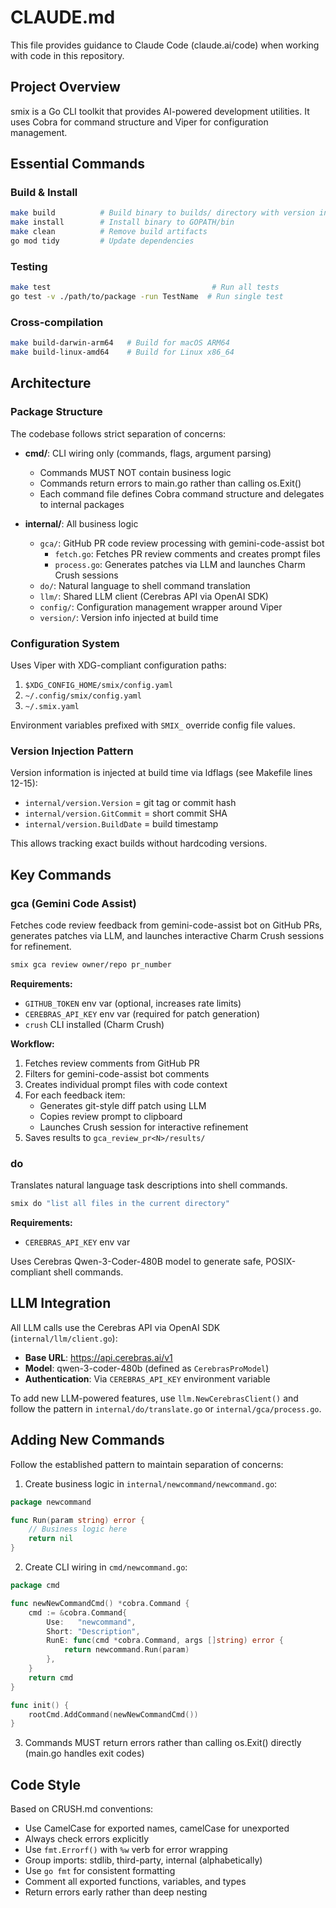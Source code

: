 # CLAUDE.md

This file provides guidance to Claude Code (claude.ai/code) when working with code in this repository.

## Project Overview

smix is a Go CLI toolkit that provides AI-powered development utilities. It uses Cobra for command structure and Viper for configuration management.

## Essential Commands

### Build & Install
```bash
make build          # Build binary to builds/ directory with version injection
make install        # Install binary to GOPATH/bin
make clean          # Remove build artifacts
go mod tidy         # Update dependencies
```

### Testing
```bash
make test                                    # Run all tests
go test -v ./path/to/package -run TestName  # Run single test
```

### Cross-compilation
```bash
make build-darwin-arm64   # Build for macOS ARM64
make build-linux-amd64    # Build for Linux x86_64
```

## Architecture

### Package Structure

The codebase follows strict separation of concerns:

- **cmd/**: CLI wiring only (commands, flags, argument parsing)
  - Commands MUST NOT contain business logic
  - Commands return errors to main.go rather than calling os.Exit()
  - Each command file defines Cobra command structure and delegates to internal packages

- **internal/**: All business logic
  - `gca/`: GitHub PR code review processing with gemini-code-assist bot
    - `fetch.go`: Fetches PR review comments and creates prompt files
    - `process.go`: Generates patches via LLM and launches Charm Crush sessions
  - `do/`: Natural language to shell command translation
  - `llm/`: Shared LLM client (Cerebras API via OpenAI SDK)
  - `config/`: Configuration management wrapper around Viper
  - `version/`: Version info injected at build time

### Configuration System

Uses Viper with XDG-compliant configuration paths:
1. `$XDG_CONFIG_HOME/smix/config.yaml`
2. `~/.config/smix/config.yaml`
3. `~/.smix.yaml`

Environment variables prefixed with `SMIX_` override config file values.

### Version Injection Pattern

Version information is injected at build time via ldflags (see Makefile lines 12-15):
- `internal/version.Version` = git tag or commit hash
- `internal/version.GitCommit` = short commit SHA
- `internal/version.BuildDate` = build timestamp

This allows tracking exact builds without hardcoding versions.

## Key Commands

### gca (Gemini Code Assist)

Fetches code review feedback from gemini-code-assist bot on GitHub PRs, generates patches via LLM, and launches interactive Charm Crush sessions for refinement.

```bash
smix gca review owner/repo pr_number
```

**Requirements:**
- `GITHUB_TOKEN` env var (optional, increases rate limits)
- `CEREBRAS_API_KEY` env var (required for patch generation)
- `crush` CLI installed (Charm Crush)

**Workflow:**
1. Fetches review comments from GitHub PR
2. Filters for gemini-code-assist bot comments
3. Creates individual prompt files with code context
4. For each feedback item:
   - Generates git-style diff patch using LLM
   - Copies review prompt to clipboard
   - Launches Crush session for interactive refinement
5. Saves results to `gca_review_pr<N>/results/`

### do

Translates natural language task descriptions into shell commands.

```bash
smix do "list all files in the current directory"
```

**Requirements:**
- `CEREBRAS_API_KEY` env var

Uses Cerebras Qwen-3-Coder-480B model to generate safe, POSIX-compliant shell commands.

## LLM Integration

All LLM calls use the Cerebras API via OpenAI SDK (`internal/llm/client.go`):
- **Base URL**: https://api.cerebras.ai/v1
- **Model**: qwen-3-coder-480b (defined as `CerebrasProModel`)
- **Authentication**: Via `CEREBRAS_API_KEY` environment variable

To add new LLM-powered features, use `llm.NewCerebrasClient()` and follow the pattern in `internal/do/translate.go` or `internal/gca/process.go`.

## Adding New Commands

Follow the established pattern to maintain separation of concerns:

1. Create business logic in `internal/newcommand/newcommand.go`:
```go
package newcommand

func Run(param string) error {
    // Business logic here
    return nil
}
```

2. Create CLI wiring in `cmd/newcommand.go`:
```go
package cmd

func newNewCommandCmd() *cobra.Command {
    cmd := &cobra.Command{
        Use:   "newcommand",
        Short: "Description",
        RunE: func(cmd *cobra.Command, args []string) error {
            return newcommand.Run(param)
        },
    }
    return cmd
}

func init() {
    rootCmd.AddCommand(newNewCommandCmd())
}
```

3. Commands MUST return errors rather than calling os.Exit() directly (main.go handles exit codes)

## Code Style

Based on CRUSH.md conventions:

- Use CamelCase for exported names, camelCase for unexported
- Always check errors explicitly
- Use `fmt.Errorf()` with `%w` verb for error wrapping
- Group imports: stdlib, third-party, internal (alphabetically)
- Use `go fmt` for consistent formatting
- Comment all exported functions, variables, and types
- Return errors early rather than deep nesting
